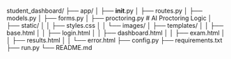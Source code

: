student_dashboard/
├── app/
│   ├── __init__.py
│   ├── routes.py
│   ├── models.py
│   ├── forms.py
│   ├── proctoring.py  # AI Proctoring Logic
│   ├── static/
│   │   ├── styles.css
│   │   └── images/
│   ├── templates/
│   │   ├── base.html
│   │   ├── login.html
│   │   ├── dashboard.html
│   │   ├── exam.html
│   │   ├── results.html
│   │   └── error.html
├── config.py
├── requirements.txt
├── run.py
└── README.md
